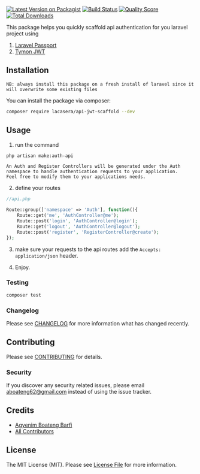 
[![Latest Version on Packagist](https://img.shields.io/packagist/v/lacasera/api-jwt-scaffold.svg?style=flat-square)](https://packagist.org/packages/lacasera/api-jwt-scaffold)
[![Build Status](https://travis-ci.org/lacasera/api-jwt-scaffold.svg?branch=master)](https://travis-ci.org/lacasera/api-jwt-scaffold)
[![Quality Score](https://img.shields.io/scrutinizer/g/lacasera/api-jwt-scaffold.svg?style=flat-square)](https://scrutinizer-ci.com/g/lacasera/api-jwt-scaffold)
[![Total Downloads](https://img.shields.io/packagist/dt/lacasera/api-jwt-scaffold.svg?style=flat-square)](https://packagist.org/packages/lacasera/api-jwt-scaffold)

This package helps you quickly scaffold api authentication for you laravel project using 
1. [Laravel Passport](https://laravel.com/docs/6.x/passport)
2. [Tymon JWT](https://jwt-auth.readthedocs.io/en/develop/laravel-installation/)

## Installation
`
NB: always install this package on a fresh install of laravel since it will overwrite some existing files
`

You can install the package via composer:
```bash
composer require lacasera/api-jwt-scaffold --dev
```

## Usage

1. run the command 
```bash
php artisan make:auth-api
```

```
An Auth and Register Controllers will be generated under the Auth namespace to handle authentication requests to your application.
Feel free to modify them to your applications needs.
```

2. define your routes
```php
//api.php

Route::group(['namespace' => 'Auth'], function(){
    Route::get('me', 'AuthController@me');
    Route::post('login', 'AuthController@login');
    Route::get('logout', 'AuthController@logout');
    Route::post('register', 'RegisterController@create');
});

```
3. make sure your requests to the api routes add the `Accepts: application/json` header.

4. Enjoy.


### Testing

``` bash
composer test
```

### Changelog

Please see [CHANGELOG](CHANGELOG.md) for more information what has changed recently.

## Contributing

Please see [CONTRIBUTING](CONTRIBUTING.md) for details.

### Security

If you discover any security related issues, please email aboateng62@gmail.com instead of using the issue tracker.

## Credits

- [Agyenim Boateng Barfi](https://github.com/lacasera)
- [All Contributors](../../contributors)

## License

The MIT License (MIT). Please see [License File](LICENSE.md) for more information.
